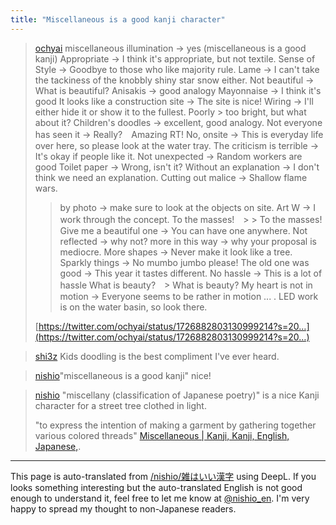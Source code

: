 ```yaml
---
title: "Miscellaneous is a good kanji character"
---
```



> [ochyai](https://twitter.com/ochyai/status/1726882803130999214) miscellaneous illumination -> yes (miscellaneous is a good kanji)
>  Appropriate → I think it's appropriate, but not textile.
>  Sense of Style → Goodbye to those who like majority rule.
>  Lame → I can't take the tackiness of the knobbly shiny star snow either.
>  Not beautiful → What is beautiful?
>  Anisakis → good analogy
>  Mayonnaise → I think it's good
>  It looks like a construction site → The site is nice!
>  Wiring → I'll either hide it or show it to the fullest.
>  Poorly > too bright, but what about it?
>  Children's doodles → excellent, good analogy.
>  Not everyone has seen it → Really?　Amazing RT!
>  No, onsite → This is everyday life over here, so please look at the water tray.
>  The criticism is terrible → It's okay if people like it.
>  Not unexpected → Random workers are good
>  Toilet paper → Wrong, isn't it?
>  Without an explanation → I don't think we need an explanation.
>  Cutting out malice → Shallow flame wars.
>  > by photo → make sure to look at the objects on site.
>  Art W → I work through the concept.
>  To the masses!　> > To the masses!
>  Give me a beautiful one -> You can have one anywhere.
>  Not reflected → why not?
>  more in this way → why your proposal is mediocre.
>  More shapes → Never make it look like a tree.
>  Sparkly things → No mumbo jumbo please!
>  The old one was good → This year it tastes different.
>  No hassle → This is a lot of hassle
>  What is beauty?　> What is beauty?
>  My heart is not in motion → Everyone seems to be rather in motion ... .
>  LED work is on the water basin, so look there.
>
>  [https://twitter.com/ochyai/status/1726882803130999214?s=20…](https://twitter.com/ochyai/status/1726882803130999214?s=20…)

> [shi3z](https://twitter.com/shi3z/status/1726939041994785125) Kids doodling is the best compliment I've ever heard.

> [nishio](https://twitter.com/nishio/status/1726913795141079162)"miscellaneous is a good kanji" nice!

> [nishio](https://twitter.com/nishio/status/1726915650352984284) "miscellany (classification of Japanese poetry)" is a nice Kanji character for a street tree clothed in light.
>
>  "to express the intention of making a garment by gathering together various colored threads" [Miscellaneous | Kanji, Kanji, English, Japanese,](https://www.kanjipedia.jp/kanji/0002605500#).

---
This page is auto-translated from [/nishio/雑はいい漢字](https://scrapbox.io/nishio/雑はいい漢字) using DeepL. If you looks something interesting but the auto-translated English is not good enough to understand it, feel free to let me know at [@nishio_en](https://twitter.com/nishio_en). I'm very happy to spread my thought to non-Japanese readers.
